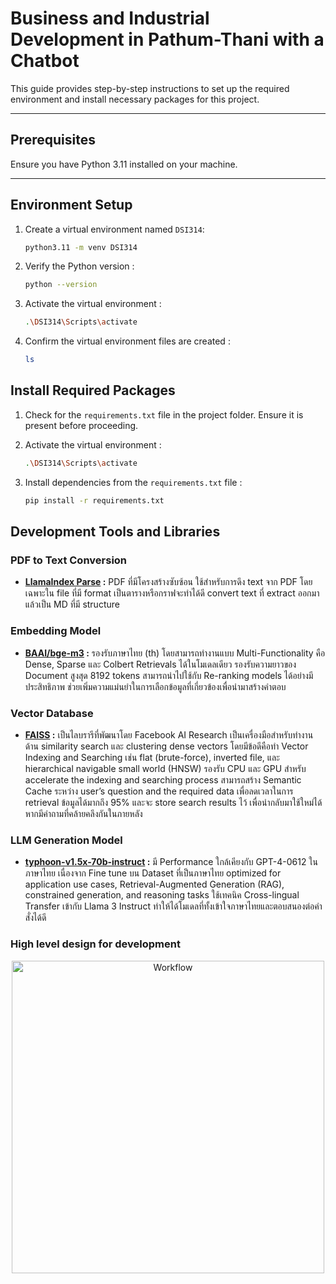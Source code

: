 # **Business and Industrial Development in Pathum-Thani with a Chatbot**


This guide provides step-by-step instructions to set up the required environment and install necessary packages for this project.

---

## Prerequisites
Ensure you have Python 3.11 installed on your machine.

---

## Environment Setup

1. Create a virtual environment named `DSI314`:
   ```bash
   python3.11 -m venv DSI314

2. Verify the Python version :
   ```bash
   python --version

3. Activate the virtual environment :
   ```bash
   .\DSI314\Scripts\activate

4. Confirm the virtual environment files are created :
   ```bash
   ls

## Install Required Packages 
1. Check for the `requirements.txt` file in the project folder.
Ensure it is present before proceeding.

2. Activate the virtual environment :
   ```bash
   .\DSI314\Scripts\activate

3. Install dependencies from the `requirements.txt` file :
   ```bash
   pip install -r requirements.txt

## **Development Tools and Libraries**

### PDF to Text Conversion
- **[LlamaIndex Parse](https://cloud.llamaindex.ai/landing) :** PDF ที่มีโครงสร้างซับซ้อน ใช้สำหรับการดึง text จาก PDF โดยเฉพาะใน file ที่มี format เป็นตารางหรือกราฟจะทำได้ดี convert text ที่ extract ออกมาแล้วเป็น MD ที่มี structure

### Embedding Model
- **[BAAI/bge-m3](https://huggingface.co/BAAI/bge-m3) :** รองรับภาษาไทย (th) โดยสามารถทำงานแบบ Multi-Functionality คือ Dense, Sparse และ Colbert Retrievals ได้ในโมเดลเดียว รองรับความยาวของ Document สูงสุด 8192 tokens สามารถนำไปใช้กับ Re-ranking models ได้อย่างมีประสิทธิภาพ ช่วยเพิ่มความแม่นยำในการเลือกข้อมูลที่เกี่ยวข้องเพื่อนำมาสร้างคำตอบ

### Vector Database
- **[FAISS](https://github.com/facebookresearch/faiss) :** เป็นไลบรารีที่พัฒนาโดย Facebook AI Research เป็นเครื่องมือสำหรับทำงานด้าน similarity search และ clustering dense vectors โดยมีข้อดีคือทำ Vector Indexing and Searching เช่น flat (brute-force), inverted file, และ hierarchical navigable small world (HNSW) รองรับ CPU และ GPU สำหรับ accelerate the indexing and searching process สามารถสร้าง Semantic Cache ระหว่าง user’s question and the required data เพื่อลดเวลาในการ retrieval ข้อมูลได้มากถึง 95% และจะ store search results ไว้ เพื่อนำกลับมาใช้ใหม่ได้ หากมีคำถามที่คล้ายคลึงกันในภายหลัง

### LLM Generation Model
- **[typhoon-v1.5x-70b-instruct](https://opentyphoon.ai/app/api-key) :** มี Performance ใกล้เคียงกับ GPT-4-0612 ในภาษาไทย เนื่องจาก Fine tune บน Dataset ที่เป็นภาษาไทย  optimized for application use cases, Retrieval-Augmented Generation (RAG), constrained generation, and reasoning tasks ใช้เทคนิค Cross-lingual Transfer เข้ากับ Llama 3 Instruct ทำให้ได้โมเดลที่ทั้งเข้าใจภาษาไทยและตอบสนองต่อคำสั่งได้ดี

### **High level design for development**


<p align="center">
  <img src="https://drive.google.com/uc?id=1cy4XQjHZfZ4xF1WWLyJbcL2oneiztAKM" alt="Workflow" style="width:500px;" />
</p>

